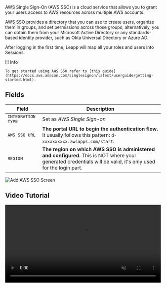AWS Single Sign-On (AWS SSO) is a cloud service that allows you to grant your users access to AWS resources across multiple AWS accounts.

AWS SSO provides a directory that you can use to create users, organize them in groups, and set permissions across those groups; alternatively, you can obtain them from your Microsoft Active Directory or any standards-based identity provider, such as Okta Universal Directory or Azure AD.

After logging in the first time, Leapp will map all your roles and users into Sessions.  

!!! Info

    To get started using AWS SSO refer to [this guide](https://docs.aws.amazon.com/singlesignon/latest/userguide/getting-started.html).

## Fields

| Field               | Description                                                                                                                                                    |
| --------------------|----------------------------------------------------------------------------------------------------------------------------------------------------------------|
|  `INTEGRATION TYPE` | Set as *AWS Single Sign-on*                                                                                                                                    |
| `AWS SSO URL`       | **The portal URL to begin the authentication flow.** It usually follows this pattern: `d-xxxxxxxxxx.awsapps.com/start`.                                        |
| `REGION`            | **The region on which AWS SSO is administered and configured.** This is NOT where your generated credentials will be valid, it's only used for the login part. |

![](../../images/screens/newuxui/aws-sso.png?style=center-img 'Add AWS SSO Screen')

## Video Tutorial

<video width="100%" muted autoplay loop> <source src="../../videos/newuxui/aws-sso.mp4" type="video/mp4"> </video>

